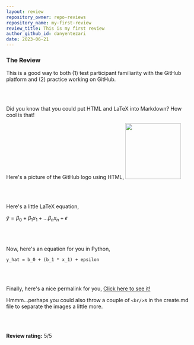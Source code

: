 ```yaml
---
layout: review
repository_owner: repo-reviews
repository_name: my-first-review
review_title: This is my first review
author_github_id: danyentezari
date: 2023-06-21
---
```

### The Review

This is a good way to both (1) test participant familiarity with the GitHub platform and (2) practice working on GitHub. 


<br/><br/>

Did you know that you could put HTML and LaTeX into Markdown? How cool is that!

Here's a picture of the GitHub logo using HTML,
<img height="150" src="https://github.githubassets.com/images/modules/logos_page/GitHub-Mark.png" />

<br/><br/>

Here's a little LaTeX equation,

$\hat{y} = \beta_0 + \beta_1 x_1 + ... \beta_n x_n + \epsilon$

<br/><br/>

Now, here's an equation for you in Python,
```
y_hat = b_0 + (b_1 * x_1) + epsilon
```

<br/><br/>

Finally, here's a nice permalink for you,
[Click here to see it!](https://github.com/repo-reviews/repo-reviews.github.io/blob/b3ead1a5df1b1a6fbc4ed79d1c7f6a652420c3dc/create.md)


Hmmm...perhaps you could also throw a couple of `<br/>`s in the create.md file to separate the images a little more.

<br/><br/>

**Review rating:** 5/5

